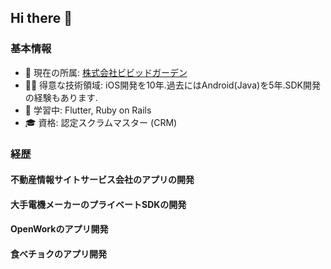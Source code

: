## Hi there 👋
### 基本情報
- 🔭 現在の所属: [株式会社ビビッドガーデン](https://vivid-garden.co.jp/)
- 🧑‍💻 得意な技術領域: iOS開発を10年.過去にはAndroid(Java)を5年.SDK開発の経験もあります.
- 🔰 学習中: Flutter, Ruby on Rails
- 🎓 資格: 認定スクラムマスター (CRM)
### 経歴
#### 不動産情報サイトサービス会社のアプリの開発
#### 大手電機メーカーのプライベートSDKの開発
#### OpenWorkのアプリ開発
#### 食べチョクのアプリ開発
